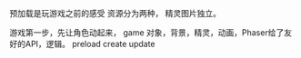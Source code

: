 预加载是玩游戏之前的感受
资源分为两种，
精灵图片独立。

游戏第一步，先让角色动起来，
game 对象，背景，精灵，动画，Phaser给了友好的API，逻辑。
preload
create
update